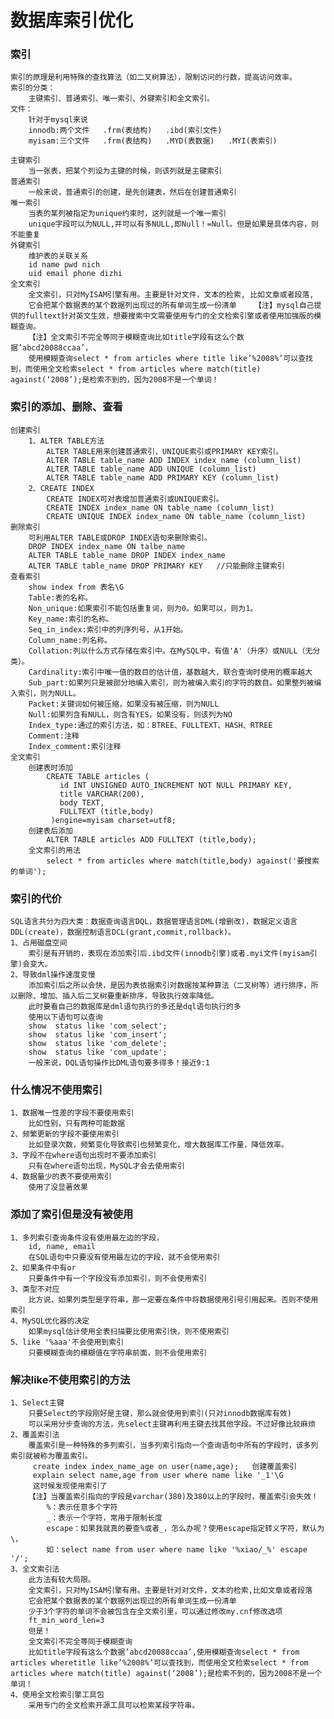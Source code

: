 # 数据库索引优化

### 索引

	索引的原理是利用特殊的查找算法（如二叉树算法），限制访问的行数，提高访问效率。
	索引的分类：
		主键索引、普通索引、唯一索引、外键索引和全文索引。
	文件：
		针对于mysql来说
		innodb:两个文件   .frm(表结构)   .ibd(索引文件)
		myisam:三个文件   .frm(表结构)   .MYD(表数据)   .MYI(表索引)
	
	主键索引
		当一张表，把某个列设为主键的时候，则该列就是主键索引
	普通索引
		一般来说，普通索引的创建，是先创建表，然后在创建普通索引
	唯一索引
		当表的某列被指定为unique约束时，这列就是一个唯一索引 
		unique字段可以为NULL,并可以有多NULL,即Null！=Null。但是如果是具体内容，则不能重复
	外键索引
		维护表的关联关系
		id name pwd nich 
		uid email phone dizhi
	全文索引
		全文索引，只对MyISAM引擎有用。主要是针对文件，文本的检索, 比如文章或者段落,
		它会把某个数据表的某个数据列出现过的所有单词生成一份清单	【注】mysql自己提供的fulltext针对英文生效，想要搜索中文需要使用专门的全文检索引擎或者使用加强版的模糊查询。
		【注】全文索引不完全等同于模糊查询比如title字段有这么个数据’abcd20088ccaa’，
		使用模糊查询select * from articles where title like’%2008%’可以查找到，而使用全文检索select * from articles where match(title) against(‘2008’);是检索不到的，因为2008不是一个单词！
### 索引的添加、删除、查看

	创建索引
		1、ALTER TABLE方法
			ALTER TABLE用来创建普通索引、UNIQUE索引或PRIMARY KEY索引。
			ALTER TABLE table_name ADD INDEX index_name (column_list)
			ALTER TABLE table_name ADD UNIQUE (column_list)
			ALTER TABLE table_name ADD PRIMARY KEY (column_list)
		2、CREATE INDEX
			CREATE INDEX可对表增加普通索引或UNIQUE索引。
			CREATE INDEX index_name ON table_name (column_list)
			CREATE UNIQUE INDEX index_name ON table_name (column_list)
	删除索引
		可利用ALTER TABLE或DROP INDEX语句来删除索引。
		DROP INDEX index_name ON talbe_name
		ALTER TABLE table_name DROP INDEX index_name
		ALTER TABLE table_name DROP PRIMARY KEY   //只能删除主键索引
	查看索引
		show index from 表名\G
		Table:表的名称。
		Non_unique:如果索引不能包括重复词，则为0。如果可以，则为1。
		Key_name:索引的名称。
		Seq_in_index:索引中的列序列号，从1开始。
		Column_name:列名称。
		Collation:列以什么方式存储在索引中。在MySQL中，有值'A'（升序）或NULL（无分类）。
		Cardinality:索引中唯一值的数目的估计值，基数越大，联合查询时使用的概率越大
		Sub_part:如果列只是被部分地编入索引，则为被编入索引的字符的数目。如果整列被编入索引，则为NULL。
		Packet:关键词如何被压缩，如果没有被压缩，则为NULL
		Null:如果列含有NULL，则含有YES，如果没有，则该列为NO
		Index_type:通过的索引方法，如：BTREE、FULLTEXT、HASH、RTREE
		Comment:注释
		Index_comment:索引注释
	全文索引
		创建表时添加
			CREATE TABLE articles (  
			   id INT UNSIGNED AUTO_INCREMENT NOT NULL PRIMARY KEY,  
			   title VARCHAR(200),  
			   body TEXT,  
			   FULLTEXT (title,body)  
			 )engine=myisam charset=utf8;  
		创建表后添加
			ALTER TABLE articles ADD FULLTEXT (title,body); 
		全文索引的用法
			select * from articles where match(title,body) against('要搜索的单词');
### 索引的代价

	SQL语言共分为四大类：数据查询语言DQL，数据管理语言DML(增删改)，数据定义语言DDL(create)，数据控制语言DCL(grant,commit,rollback)。
	1、占用磁盘空间
		索引是有开销的，表现在添加索引后.ibd文件(innodb引擎)或者.myi文件(myisam引擎)会变大。
	2、导致dml操作速度变慢
		添加索引后之所以会快，是因为表依据索引对数据按某种算法（二叉树等）进行排序，所以删除、增加、插入后二叉树要重新排序，导致执行效率降低。
		此时要看自己的数据库是dml语句执行的多还是dql语句执行的多
		使用以下语句可以查询
		show  status like 'com_select'; 
		show  status like 'com_insert';
		show  status like 'com_delete';
		show  status like 'com_update';
		一般来说，DQL语句操作比DML语句要多得多！接近9:1		
### 什么情况不使用索引

	1、数据唯一性差的字段不要使用索引
		比如性别，只有两种可能数据
	2、频繁更新的字段不要使用索引
		比如登录次数，频繁变化导致索引也频繁变化，增大数据库工作量，降低效率。
	3、字段不在where语句出现时不要添加索引
		只有在where语句出现，MySQL才会去使用索引
	4、数据量少的表不要使用索引
		使用了没显著效果
### 添加了索引但是没有被使用

	1、多列索引查询条件没有使用最左边的字段，
		id, name, email
		在SQL语句中只要没有使用最左边的字段，就不会使用索引
	2、如果条件中有or
		只要条件中有一个字段没有添加索引，则不会使用索引
	3、类型不对应
		比方说，如果列类型是字符串，那一定要在条件中将数据使用引号引用起来。否则不使用索引
	4、MySQL优化器的决定
		如果mysql估计使用全表扫描要比使用索引快，则不使用索引
	5、like '%aaa'不会使用到索引
		只要模糊查询的模糊值在字符串前面，则不会使用索引
### 解决like不使用索引的方法

	1、Select主键
		只要Select的字段刚好是主键，那么就会使用到索引(只对innodb数据库有效)
		可以采用分步查询的方法，先select主键再利用主键去找其他字段。不过好像比较麻烦
	2、覆盖索引法
		覆盖索引是一种特殊的多列索引，当多列索引指向一个查询语句中所有的字段时，该多列索引就被称为覆盖索引。
		 create index index_name_age on user(name,age);   创建覆盖索引
		 explain select name,age from user where name like '_1'\G
		 这时候发现使用索引了
		【注】当覆盖索引指向的字段是varchar(380)及380以上的字段时，覆盖索引会失效！
			%：表示任意多个字符
			_：表示一个字符，常用于限制长度
			escape：如果我就真的要查%或者_，怎么办呢？使用escape指定转义字符，默认为\，
			如：select name from user where name like '%xiao/_%' escape '/';
	3、全文索引法
		此方法有较大局限。
		全文索引，只对MyISAM引擎有用。主要是针对对文件，文本的检索,比如文章或者段落
		它会把某个数据表的某个数据列出现过的所有单词生成一份清单
		少于3个字符的单词不会被包含在全文索引里，可以通过修改my.cnf修改选项
		ft_min_word_len=3
		但是！
		全文索引不完全等同于模糊查询
		比如title字段有这么个数据’abcd20088ccaa’,使用模糊查询select * from articles wheretitle like’%2008%’可以查找到，而使用全文检索select * from articles where match(title) against(‘2008’);是检索不到的，因为2008不是一个单词！
	4、使用全文检索引擎工具包
		采用专门的全文检索开源工具可以检索某段字符串。